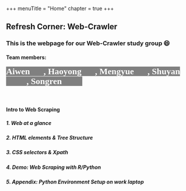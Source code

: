 +++
menuTitle = "Home"
chapter = true
+++

## Refresh Corner: Web-Crawler
### This is the webpage for our Web-Crawler study group 😄
#### Team members: <br><br><span style="font-family:Comic Sans MS; font-size:24px;background-color:grey;color:white"> Aiwen👧🏻, Haoyong🧑🏻, Mengyue👩🏻, Shuyan👩🏻‍💼, Songren👩🏻‍🔬 </span>
<br>

#### **Intro to Web Scraping**
##### 1. Web at a glance
##### 2. HTML elements & Tree Structure
##### 3. CSS selectors & Xpath
##### 4. Demo: Web Scraping with R/Python
##### 5. Appendix: Python Environment Setup on work laptop
